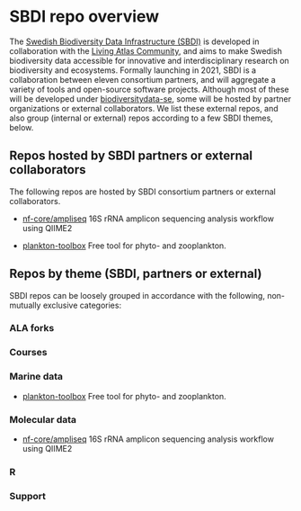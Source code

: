 # SBDI repo overview

The [Swedish Biodiversity Data Infrastructure (SBDI)](https://biodiversitydata.se/) is developed in collaboration with the [Living Atlas Community](https://living-atlases.gbif.org/), and aims to make Swedish biodiversity data accessible for innovative and interdisciplinary research on biodiversity and ecosystems. Formally launching in 2021, SBDI is a collaboration between eleven consortium partners, and will aggregate a variety of tools and open-source software projects. Although most of these will be developed under [biodiversitydata-se](https://github.com/biodiversitydata-se/), some will be hosted by partner organizations or external collaborators. We list these external repos, and also group (internal or external) repos according to a few SBDI themes, below.

## Repos hosted by SBDI partners or external collaborators
The following repos are hosted by SBDI consortium partners or external collaborators.

* [nf-core/ampliseq](https://github.com/nf-core/ampliseq)
16S rRNA amplicon sequencing analysis workflow using QIIME2

* [plankton-toolbox](https://github.com/planktontoolbox/plankton-toolbox)
Free tool for phyto- and zooplankton.

## Repos by theme (SBDI, partners or external) 
SBDI repos can be loosely grouped in accordance with the following, non-mutually exclusive categories:

### ALA forks

### Courses

### Marine data
* [plankton-toolbox](https://github.com/planktontoolbox/plankton-toolbox)
Free tool for phyto- and zooplankton.

### Molecular data
* [nf-core/ampliseq](https://github.com/nf-core/ampliseq)
16S rRNA amplicon sequencing analysis workflow using QIIME2


### R

### Support


